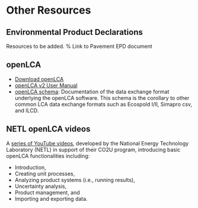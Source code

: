 # Other Resources

## Environmental Product Declarations

Resources to be added.
% Link to Pavement EPD document

## openLCA
  
- [Download openLCA](https://www.openlca.org/download/)
- [openLCA v2 User Manual](https://greendelta.github.io/openLCA2-manual/introduction/index.html)
- [openLCA schema](https://greendelta.github.io/olca-schema/): Documentation of the data exchange format underlying the openLCA software. This schema is the corollary to other common LCA data exchange formats such as Ecospold I/II, Simapro csv, and ILCD.


## NETL openLCA videos

A [series of YouTube videos](https://netl.doe.gov/LCA/co2u/Training), developed by the National Energy Technology Laboratory (NETL) in support of their CO2U program, introducing basic openLCA functionalities including:

- Introduction,
- Creating unit processes,
- Analyzing product systems (i.e., running results),
- Uncertainty analysis,
- Product management, and
- Importing and exporting data.
